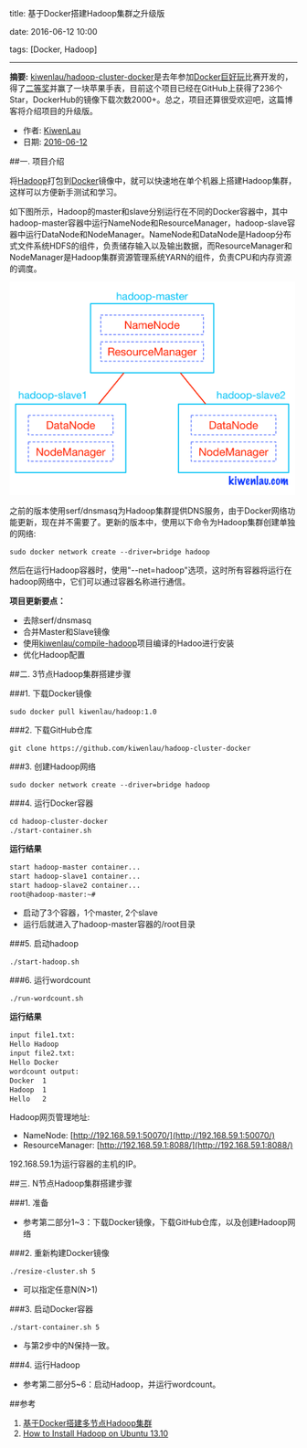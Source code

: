 title: 基于Docker搭建Hadoop集群之升级版

date: 2016-06-12 10:00

tags: [Docker, Hadoop]

---

**摘要:** [kiwenlau/hadoop-cluster-docker](https://github.com/kiwenlau/hadoop-cluster-docker)是去年参加[Docker巨好玩](http://www.alauda.cn/2015/04/28/docker-great/)比赛开发的，得了[二等奖](http://www.alauda.cn/2015/06/11/presentation/)并赢了一块苹果手表，目前这个项目已经在GitHub上获得了236个Star，DockerHub的镜像下载次数2000+。总之，项目还算很受欢迎吧，这篇博客将介绍项目的升级版。

<!-- more -->

- 作者: [KiwenLau](http://kiwenlau.com/)
- 日期: [2016-06-12](http://kiwenlau.com/2016/06/12/160612-hadoop-cluster-docker-update/)

##一. 项目介绍

将[Hadoop](http://hadoop.apache.org/)打包到[Docker](https://www.docker.com/)镜像中，就可以快速地在单个机器上搭建Hadoop集群，这样可以方便新手测试和学习。

如下图所示，Hadoop的master和slave分别运行在不同的Docker容器中，其中hadoop-master容器中运行NameNode和ResourceManager，hadoop-slave容器中运行DataNode和NodeManager。NameNode和DataNode是Hadoop分布式文件系统HDFS的组件，负责储存输入以及输出数据，而ResourceManager和NodeManager是Hadoop集群资源管理系统YARN的组件，负责CPU和内存资源的调度。

<img src="160612-hadoop-cluster-docker-update/hadoop-cluster-docker.png" width = "500"/>

之前的版本使用serf/dnsmasq为Hadoop集群提供DNS服务，由于Docker网络功能更新，现在并不需要了。更新的版本中，使用以下命令为Hadoop集群创建单独的网络:

```
sudo docker network create --driver=bridge hadoop
```

然后在运行Hadoop容器时，使用"--net=hadoop"选项，这时所有容器将运行在hadoop网络中，它们可以通过容器名称进行通信。

**项目更新要点：**

- 去除serf/dnsmasq
- 合并Master和Slave镜像
- 使用[kiwenlau/compile-hadoop](https://github.com/kiwenlau/compile-hadoop)项目编译的Hadoo进行安装
- 优化Hadoop配置

##二. 3节点Hadoop集群搭建步骤

###1. 下载Docker镜像

```
sudo docker pull kiwenlau/hadoop:1.0
```

###2. 下载GitHub仓库

```
git clone https://github.com/kiwenlau/hadoop-cluster-docker
```

###3. 创建Hadoop网络

```
sudo docker network create --driver=bridge hadoop
```

###4. 运行Docker容器

```
cd hadoop-cluster-docker
./start-container.sh
```

**运行结果**

```
start hadoop-master container...
start hadoop-slave1 container...
start hadoop-slave2 container...
root@hadoop-master:~# 
```

- 启动了3个容器，1个master, 2个slave
- 运行后就进入了hadoop-master容器的/root目录

###5. 启动hadoop

```
./start-hadoop.sh
```

###6. 运行wordcount

```
./run-wordcount.sh
```

**运行结果**

```
input file1.txt:
Hello Hadoop
input file2.txt:
Hello Docker
wordcount output:
Docker	1
Hadoop	1
Hello	2
```

Hadoop网页管理地址:

- NameNode: [http://192.168.59.1:50070/](http://192.168.59.1:50070/)
- ResourceManager: [http://192.168.59.1:8088/](http://192.168.59.1:8088/)

192.168.59.1为运行容器的主机的IP。

##三. N节点Hadoop集群搭建步骤

###1. 准备

- 参考第二部分1~3：下载Docker镜像，下载GitHub仓库，以及创建Hadoop网络

###2. 重新构建Docker镜像

```
./resize-cluster.sh 5
```
- 可以指定任意N(N>1)

###3. 启动Docker容器

```
./start-container.sh 5
```
- 与第2步中的N保持一致。

###4. 运行Hadoop

- 参考第二部分5~6：启动Hadoop，并运行wordcount。

##参考

1. [基于Docker搭建多节点Hadoop集群](http://kiwenlau.com/2015/06/08/150608-hadoop-cluster-docker/)
2. [How to Install Hadoop on Ubuntu 13.10](https://www.digitalocean.com/community/tutorials/how-to-install-hadoop-on-ubuntu-13-10)

